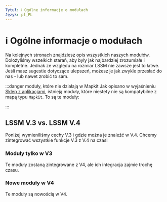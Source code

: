 ```yaml
---
Tytuł: ℹ️ Ogólne informacje o modułach
Język: pl_PL
---
```


# ℹ️ Ogólne informacje o modułach

Na kolejnych stronach znajdziesz opis wszystkich naszych modułów. Dołożyliśmy wszelkich starań, aby były jak najbardziej zrozumiałe i kompletne. Jednak ze względu na rozmiar LSSM nie zawsze jest to łatwe.
Jeśli masz sugestie dotyczące ulepszeń, możesz je jak zwykle przesłać do nas - lub nawet zrobić to sam.

:::danger moduły, które nie działają w Mapkit
Jak opisano w wyjaśnieniu [Sklep z aplikacjami](appstore.md), istnieją moduły, które niestety nie są kompatybilne z mapą typu `Mapkit`. To są te moduły:

<mapkit-modules settings-text="And these settings"/>
:::

## LSSM V.3 vs. LSSM V.4

Poniżej wymieniliśmy cechy V.3 i gdzie można je znaleźć w V.4.
Chcemy zintegrować wszystkie funkcje V.3 z V.4 na czas!

<v3-v4-comparison-integrated/>

### Moduły tylko w V3

Te moduły zostaną zintegrowane z V4, ale ich integracja zajmie trochę czasu.

<v3-v4-comparison-v3only/>

### Nowe moduły w V4

Te moduły są nowością w V4.

<v3-v4-comparison-new/>
